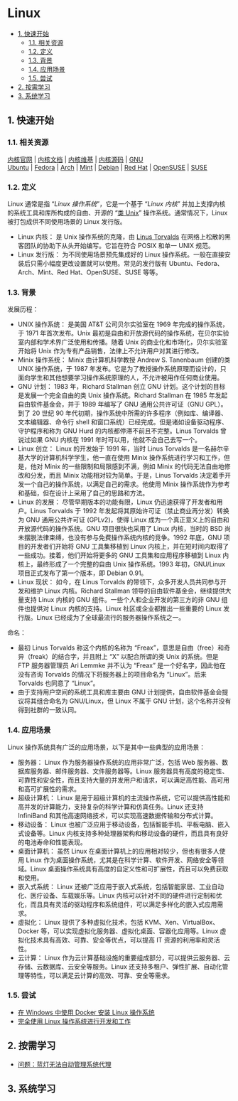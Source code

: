 # Linux<!-- omit in toc -->

- [1. 快速开始](#1-快速开始)
  - [1.1. 相关资源](#11-相关资源)
  - [1.2. 定义](#12-定义)
  - [1.3. 背景](#13-背景)
  - [1.4. 应用场景](#14-应用场景)
  - [1.5. 尝试](#15-尝试)
- [2. 按需学习](#2-按需学习)
- [3. 系统学习](#3-系统学习)

## 1. 快速开始

### 1.1. 相关资源

[内核官网](https://www.kernel.org/) | [内核文档](https://docs.kernel.org) | [内核维基](https://www.wiki.kernel.org) | [内核源码](https://github.com/torvalds/linux) | [GNU](https://www.gnu.org)  
[Ubuntu](https://ubuntu.com/) | [Fedora](https://fedoraproject.org/) | [Arch](https://archlinux.org/) | [Mint](https://linuxmint.com/) | [Debian](https://www.debian.org/) | [Red Hat](https://www.redhat.com/) | [OpenSUSE](https://www.opensuse.org/) | [SUSE](https://www.suse.com/)

### 1.2. 定义

Linux 通常是指 “_Linux 操作系统_”，它是一个基于 “_Linux 内核_” 并加上支撑内核的系统工具和库所构成的自由、开源的 “[类 Unix](../../glossary/类Unix操作系统.md)” 操作系统。通常情况下，Linux 被打包成供不同使用场景的 Linux 发行版。

- Linux 内核： 是 Unix 操作系统的克隆，由 [Linus Torvalds](https://github.com/torvalds) 在网络上松散的黑客团队的协助下从头开始编写。它旨在符合 POSIX 和单一 UNIX 规范。
- Linux 发行版： 为不同使用场景预先集成好的 Linux 操作系统。一般在直接安装后只需小幅度更改设置就可以使用。常见的发行版有 Ubuntu、Fedora、Arch、Mint、Red Hat、OpenSUSE、SUSE 等等。

### 1.3. 背景

发展历程：

- UNIX 操作系统： 是美国 AT&T 公司贝尔实验室在 1969 年完成的操作系统，于 1971 年首次发布。Unix 最初是自由和开放源代码的操作系统，在贝尔实验室内部和学术界广泛使用和传播。随着 Unix 的商业化和市场化，贝尔实验室开始将 Unix 作为专有产品销售，法律上不允许用户对其进行修改。
- Minix 操作系统： Minix 由计算机科学教授 Andrew S. Tanenbaum 创建的类 UNIX 操作系统，于 1987 年发布。它是为了教授操作系统原理而设计的，只面向学生和其他想要学习操作系统原理的人，不允许被用作任何商业使用。
- GNU 计划： 1983 年，Richard Stallman 创立 GNU 计划。这个计划的目标是发展一个完全自由的类 Unix 操作系统。Richard Stallman 在 1985 年发起自由软件基金会，并于 1989 年编写了 GNU 通用公共许可证（GNU GPL）。到了 20 世纪 90 年代初期，操作系统中所需的许多程序（例如库、编译器、文本编辑器、命令行 shell 和窗口系统）已经完成。但是诸如设备驱动程序、守护程序和称为 GNU Hurd 的内核都停滞不前且不完整。Linus Torvalds 曾说过如果 GNU 内核在 1991 年时可以用，他就不会自己去写一个。
- Linux 创立： Linux 的开发始于 1991 年，当时 Linus Torvalds 是一名赫尔辛基大学的计算机科学学生，他一直在使用 Minix 操作系统进行学习和工作，但是，他对 Minix 的一些限制和局限感到不满，例如 Minix 的代码无法自由地修改和分发，而且 Minix 功能相对较为简单。于是，Linus Torvalds 决定着手开发一个自己的操作系统，以满足自己的需求。他使用 Minix 操作系统作为参考和基础，但在设计上采用了自己的思路和方法。
- Linux 的发展： 尽管早期版本的功能有限，Linux 仍迅速获得了开发者和用户。Linus Torvalds 于 1992 年发起将其原始许可证（禁止商业再分发）转换为 GNU 通用公共许可证 (GPLv2)，使得 Linux 成为一个真正意义上的自由和开放源代码的操作系统。GNU 项目很快也采用了 Linux 内核，当时的 BSD 尚未摆脱法律束缚，也没有参与免费操作系统内核的竞争。1992 年底，GNU 项目的开发者们开始将 GNU 工具集移植到 Linux 内核上，并在短时间内取得了一些成功。接着，他们开始将更多的 GNU 工具集和应用程序移植到 Linux 内核上，最终形成了一个完整的自由 Unix 操作系统。1993 年初，GNU/Linux 项目正式发布了第一个版本，即 Debian 0.91。
- Linux 现状： 如今，在 Linus Torvalds 的带领下，众多开发人员共同参与开发和维护 Linux 内核。Richard Stallman 领导的自由软件基金会，继续提供大量支持 Linux 内核的 GNU 组件。一些个人和企业开发的第三方的非 GNU 组件也提供对 Linux 内核的支持。Linux 社区或企业都推出一些重要的 Linux 发行版。Linux 已经成为了全球最流行的服务器操作系统之一。

命名：

- 最初 Linus Torvalds 称这个内核的名称为 “Freax”，意思是自由（free）和奇异（freak）的结合字，并且附上 “X” 以配合所谓的类 Unix 的系统。但是 FTP 服务器管理员 Ari Lemmke 并不认为 “Freax” 是一个好名字，因此他在没有咨询 Torvalds 的情况下将服务器上的项目命名为 “Linux”。后来 Torvalds 也同意了 “Linux”。
- 由于支持用户空间的系统工具和库主要由 GNU 计划提供，自由软件基金会提议将其组合命名为 GNU/Linux，但 Linux 不属于 GNU 计划，这个名称并没有得到社群的一致认同。

### 1.4. 应用场景

Linux 操作系统具有广泛的应用场景，以下是其中一些典型的应用场景：

- 服务器： Linux 作为服务器操作系统的应用非常广泛，包括 Web 服务器、数据库服务器、邮件服务器、文件服务器等。Linux 服务器具有高度的稳定性、可靠性和安全性，而且支持大量的并发用户和请求，可以满足高性能、高可用和高可扩展性的需求。
- 超级计算机： Linux 是用于超级计算机的主流操作系统，它可以提供高性能和高并发的计算能力，支持复杂的科学计算和仿真任务。Linux 还支持 InfiniBand 和其他高速网络技术，可以实现高速数据传输和分布式计算。
- 移动设备： Linux 也被广泛应用于移动设备，包括智能手机、平板电脑、嵌入式设备等。Linux 内核支持多种处理器架构和移动设备的硬件，而且具有良好的电池寿命和性能表现。
- 桌面计算机： 虽然 Linux 在桌面计算机上的应用相对较少，但也有很多人使用 Linux 作为桌面操作系统，尤其是在科学计算、软件开发、网络安全等领域。Linux 桌面操作系统具有高度的自定义性和可扩展性，而且可以免费获取和使用。
- 嵌入式系统： Linux 还被广泛应用于嵌入式系统，包括智能家居、工业自动化、医疗设备、车载娱乐等。Linux 内核可以针对不同的硬件进行定制和优化，而且具有灵活的驱动程序和系统组件，可以满足多样化的嵌入式应用需求。
- 虚拟化： Linux 提供了多种虚拟化技术，包括 KVM、Xen、VirtualBox、Docker 等，可以实现虚拟化服务器、虚拟化桌面、容器化应用等。Linux 虚拟化技术具有高效、可靠、安全等优点，可以提高 IT 资源的利用率和灵活性。
- 云计算： Linux 作为云计算基础设施的重要组成部分，可以提供云服务器、云存储、云数据库、云安全等服务。Linux 还支持多租户、弹性扩展、自动化管理等特性，可以满足云计算的高效、可靠、安全等需求。

### 1.5. 尝试

- [在 Windows 中使用 Docker 安装 Linux 操作系统](https://github.com/itabbot/learn-linux/tree/main/quick-start/install-linux-docker-win)
- [完全使用 Linux 操作系统进行开发和工作](https://github.com/itabbot/learn-linux/tree/main/quick-start/develop-work-with-linux)

## 2. 按需学习

- [问题：蓝灯无法自动管理系统代理](https://github.com/itabbot/learn-linux/tree/main/on-demand/cannot-manage-proxy)

## 3. 系统学习
